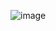 ![image](https://github.com/MykolaDiachuk/SecretSanta/assets/115486047/606b8e70-1e89-40f4-b738-0890f5e81873)
